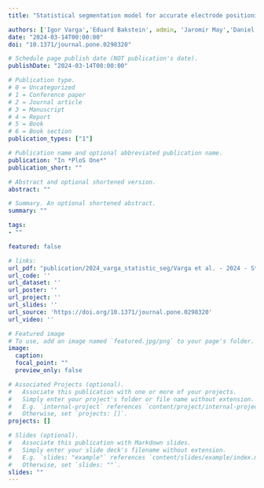 ```yaml
---
title: "Statistical segmentation model for accurate electrode positioning in Parkinson's deep brain stimulation based on clinical low-resolution image data and electrophysiology"

authors: ['Igor Varga','Eduard Bakstein', admin, 'Jaromir May','Daniel Novak']
date: "2024-03-14T00:00:00"
doi: "10.1371/journal.pone.0298320"

# Schedule page publish date (NOT publication's date).
publishDate: "2024-03-14T00:00:00"

# Publication type.
# 0 = Uncategorized
# 1 = Conference paper
# 2 = Journal article
# 3 = Manuscript
# 4 = Report
# 5 = Book
# 6 = Book section
publication_types: ["1"]

# Publication name and optional abbreviated publication name.
publication: "In *PloS One*"
publication_short: ""

# Abstract and optional shortened version.
abstract: ""

# Summary. An optional shortened abstract.
summary: ""

tags:
- ""

featured: false

# links:
url_pdf: "publication/2024_varga_statistic_seg/Varga et al. - 2024 - Statistical segmentation model for accurate electrode positioning in Parkinson's deep brain stimulat.pdf"
url_code: ''
url_dataset: ''
url_poster: ''
url_project: ''
url_slides: ''
url_source: 'https://doi.org/10.1371/journal.pone.0298320'
url_video: ''

# Featured image
# To use, add an image named `featured.jpg/png` to your page's folder. 
image:
  caption: 
  focal_point: ""
  preview_only: false

# Associated Projects (optional).
#   Associate this publication with one or more of your projects.
#   Simply enter your project's folder or file name without extension.
#   E.g. `internal-project` references `content/project/internal-project/index.md`.
#   Otherwise, set `projects: []`.
projects: []

# Slides (optional).
#   Associate this publication with Markdown slides.
#   Simply enter your slide deck's filename without extension.
#   E.g. `slides: "example"` references `content/slides/example/index.md`.
#   Otherwise, set `slides: ""`.
slides: ""
---
```

